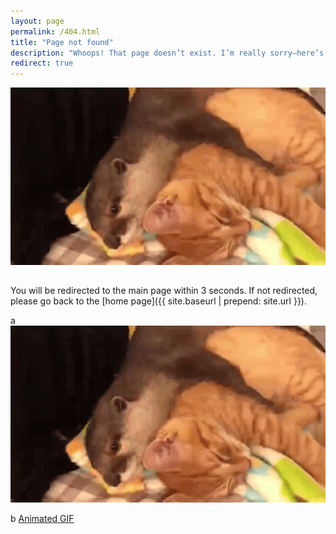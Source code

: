 ```yaml
---
layout: page
permalink: /404.html
title: "Page not found"
description: "Whoops! That page doesn’t exist. I’m really sorry—here’s a warm, lovely hug for you 🤗."
redirect: true
---
```

<div style="display: flex; justify-content: center; align-items: center; margin-bottom: 2rem;">
  <img src="/assets/gif/otter_and_cat.gif" alt="Animated GIF">
</div>

You will be redirected to the main page within 3 seconds. If not redirected, please go back to the [home page]({{ site.baseurl | prepend: site.url }}).

a
![Animated GIF](/assets/gif/otter_and_cat.gif)

b
[Animated GIF](/assets/gif/otter_and_cat.gif)